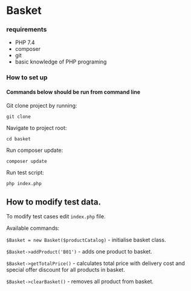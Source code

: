 # Basket

### requirements
* PHP 7.4
* composer
* git
* basic knowledge of PHP programing

### How to set up

#### Commands below should be run from command line

Git clone project by running:

`git clone `

Navigate to project root:

`cd basket`

Run composer update:

`composer update`

Run test script:

`php index.php`


## How to modify test data.

To modify test cases edit `index.php` file.

Available commands:

`$Basket = new Basket($productCatalog)` - initialise basket class.

`$Basket->addProduct('B01')` - adds one product to basket.

`$Basket->getTotalPrice()` - calculates total price with delivery cost and special offer discount for all products in basket.

`$Basket->clearBasket()` - removes all product from basket.
